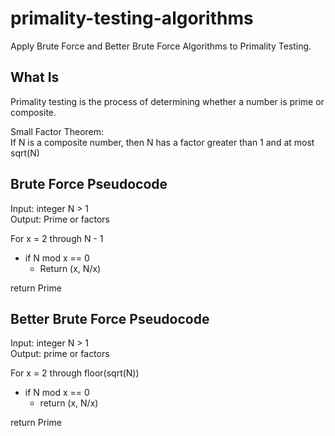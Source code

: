 # primality-testing-algorithms
Apply Brute Force and Better Brute Force Algorithms to Primality Testing.

## What Is
Primality testing is the process of determining whether a number is prime or composite.

Small Factor Theorem:  
If N is a composite number, then N has a factor greater than 1 and at most sqrt(N)  

## Brute Force Pseudocode
Input: integer N > 1  
Output: Prime or factors  

For x = 2 through N - 1  
  * if N mod x == 0  
    * Return (x, N/x)

return Prime  

## Better Brute Force Pseudocode
Input: integer N > 1  
Output: prime or factors  

For x = 2 through floor(sqrt(N))  
  * if N mod x == 0  
    * return (x, N/x)

return Prime

